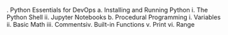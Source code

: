 . Python Essentials for DevOps
    a. Installing and Running Python
        i. The Python Shell
        ii. Jupyter Notebooks
    b. Procedural Programming
        i. Variables
        ii. Basic Math
        iii. Commentsiv. Built-in Functions
        v. Print
        vi. Range